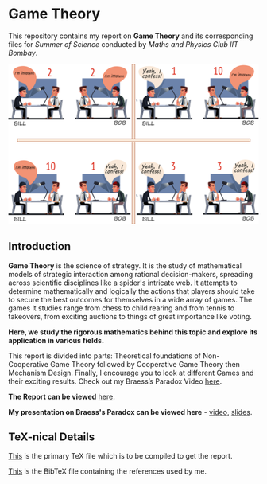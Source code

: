 Game Theory
==================

This repository contains my report on **Game Theory** and its
corresponding files for *Summer of Science* conducted by *Maths and Physics Club
IIT Bombay*.

![](Thumbnail.svg)

Introduction
------------

**Game Theory** is the science of strategy. It is the study of mathematical models of strategic interaction among rational decision-makers, spreading across scientific disciplines like a spider's intricate web. It attempts to determine mathematically and logically the actions that players should take to secure the best outcomes for themselves in a wide array of games. The games it studies range from chess to child rearing and from tennis to takeovers, from exciting auctions to things of great importance like voting.

**Here, we study the rigorous mathematics behind this topic and explore its application in various fields.**

This report is divided into parts: Theoretical foundations of Non-Cooperative Game Theory followed by Cooperative Game Theory then Mechanism Design. Finally, I encourage you to look at different Games and their exciting results. Check out my Braess’s Paradox Video [here](Braess's%20Paradox.mkv).

**The Report can be viewed** [here](Game%20Theory.pdf).

**My presentation on Braess's Paradox can be viewed here** - [video](Braess%20Paradox.mkv), [slides](Braess%20Paradox.pdf).

TeX-nical Details
-----------------

[This](Game%20Theory.tex)
is the primary TeX file which is to be compiled to get the report.

[This](References.bib)
is the BibTeX file containing the references used by me.